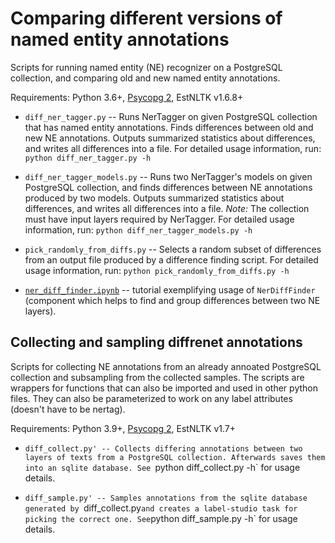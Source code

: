 # Comparing different versions of named entity annotations

Scripts for running named entity (NE) recognizer on a PostgreSQL collection, and comparing old and new named entity annotations.

Requirements: Python 3.6+, [Psycopg 2](https://www.psycopg.org), EstNLTK v1.6.8+

* `diff_ner_tagger.py` -- Runs NerTagger on given PostgreSQL collection that has named entity annotations. Finds differences between old and new NE annotations. Outputs summarized statistics about differences, and writes all differences into a file. For detailed usage information, run: `python diff_ner_tagger.py -h`

* `diff_ner_tagger_models.py` -- Runs two NerTagger's models on given PostgreSQL collection, and finds differences between NE annotations produced by two models. Outputs summarized statistics about differences, and writes all differences into a file. _Note:_ The collection must have input layers required by NerTagger. For detailed usage information, run: `python diff_ner_tagger_models.py -h`

* `pick_randomly_from_diffs.py` -- Selects a random subset of differences from an output file produced by a difference finding script. For detailed usage information, run: `python pick_randomly_from_diffs.py -h`

* [`ner_diff_finder.ipynb`](ner_diff_finder.ipynb) -- tutorial exemplifying usage of `NerDiffFinder` (component which helps to find and group differences between two NE layers).

## Collecting and sampling diffrenet annotations

Scripts for collecting NE annotations from an already annoated PostgreSQL collection and subsampling from the collected samples. The scripts are wrappers for functions that can also be imported and used in other python files. They can also be parameterized to work on any label attributes (doesn't have to be nertag).

Requirements: Python 3.9+, [Psycopg 2](https://www.psycopg.org), EstNLTK v1.7+

* `diff_collect.py' -- Collects differing annotations between two layers of texts from a PostgreSQL collection. Afterwards saves them into an sqlite database. See `python diff_collect.py -h` for usage details.

* `diff_sample.py' -- Samples annotations from the sqlite database generated by `diff_collect.py` and creates a label-studio task for picking the correct one. See `python diff_sample.py -h` for usage details.
